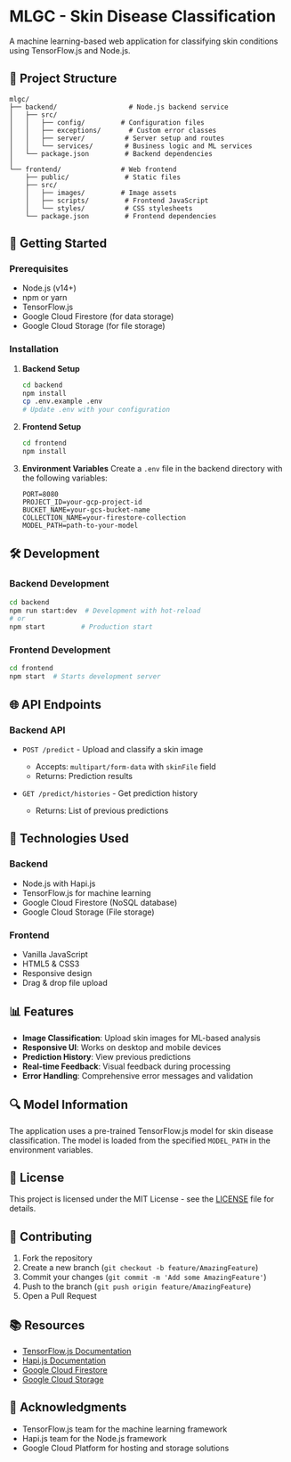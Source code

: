# MLGC - Skin Disease Classification

A machine learning-based web application for classifying skin conditions using TensorFlow.js and Node.js.

## 📁 Project Structure

```
mlgc/
├── backend/                  # Node.js backend service
│   ├── src/
│   │   ├── config/         # Configuration files
│   │   ├── exceptions/       # Custom error classes
│   │   ├── server/          # Server setup and routes
│   │   └── services/        # Business logic and ML services
│   └── package.json         # Backend dependencies
│
└── frontend/               # Web frontend
    ├── public/              # Static files
    ├── src/
    │   ├── images/         # Image assets
    │   ├── scripts/         # Frontend JavaScript
    │   └── styles/          # CSS stylesheets
    └── package.json         # Frontend dependencies
```

## 🚀 Getting Started

### Prerequisites
- Node.js (v14+)
- npm or yarn
- TensorFlow.js
- Google Cloud Firestore (for data storage)
- Google Cloud Storage (for file storage)

### Installation

1. **Backend Setup**
   ```bash
   cd backend
   npm install
   cp .env.example .env
   # Update .env with your configuration
   ```

2. **Frontend Setup**
   ```bash
   cd frontend
   npm install
   ```

3. **Environment Variables**
   Create a `.env` file in the backend directory with the following variables:
   ```
   PORT=8080
   PROJECT_ID=your-gcp-project-id
   BUCKET_NAME=your-gcs-bucket-name
   COLLECTION_NAME=your-firestore-collection
   MODEL_PATH=path-to-your-model
   ```

## 🛠 Development

### Backend Development
```bash
cd backend
npm run start:dev  # Development with hot-reload
# or
npm start         # Production start
```

### Frontend Development
```bash
cd frontend
npm start  # Starts development server
```

## 🌐 API Endpoints

### Backend API
- `POST /predict` - Upload and classify a skin image
  - Accepts: `multipart/form-data` with `skinFile` field
  - Returns: Prediction results

- `GET /predict/histories` - Get prediction history
  - Returns: List of previous predictions

## 🔧 Technologies Used

### Backend
- Node.js with Hapi.js
- TensorFlow.js for machine learning
- Google Cloud Firestore (NoSQL database)
- Google Cloud Storage (File storage)

### Frontend
- Vanilla JavaScript
- HTML5 & CSS3
- Responsive design
- Drag & drop file upload

## 📊 Features

- **Image Classification**: Upload skin images for ML-based analysis
- **Responsive UI**: Works on desktop and mobile devices
- **Prediction History**: View previous predictions
- **Real-time Feedback**: Visual feedback during processing
- **Error Handling**: Comprehensive error messages and validation

## 🔍 Model Information

The application uses a pre-trained TensorFlow.js model for skin disease classification. The model is loaded from the specified `MODEL_PATH` in the environment variables.

## 📝 License

This project is licensed under the MIT License - see the [LICENSE](LICENSE) file for details.

## 🤝 Contributing

1. Fork the repository
2. Create a new branch (`git checkout -b feature/AmazingFeature`)
3. Commit your changes (`git commit -m 'Add some AmazingFeature'`)
4. Push to the branch (`git push origin feature/AmazingFeature`)
5. Open a Pull Request

## 📚 Resources

- [TensorFlow.js Documentation](https://www.tensorflow.org/js)
- [Hapi.js Documentation](https://hapi.dev/)
- [Google Cloud Firestore](https://firebase.google.com/docs/firestore)
- [Google Cloud Storage](https://cloud.google.com/storage)

## 🙏 Acknowledgments

- TensorFlow.js team for the machine learning framework
- Hapi.js team for the Node.js framework
- Google Cloud Platform for hosting and storage solutions
